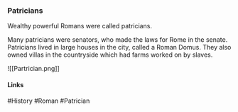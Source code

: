 
### Patricians
Wealthy powerful Romans were called patricians.

Many patricians were senators, who made the laws for Rome in the senate. Patricians lived in large houses in the city, called a Roman Domus. They also owned villas in the countryside which had farms worked on by slaves.

![[Partrician.png]]



#### Links
#History #Roman #Patrician 

